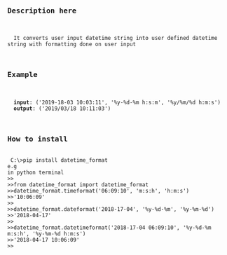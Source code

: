 <pre>
<h3>Description here</h3>
<code>
  It converts user input datetime string into user defined datetime string with formatting done on user input
</code>
</pre>

<pre>
<h3>Example</h3>
<code>
  <b>input</b>: ('2019-18-03 10:03:11', '%y-%d-%m h:s:m', '%y/%m/%d h:m:s')
  <b>output</b>: ('2019/03/18 10:11:03')
</code>
</pre>

<pre>
<h3>How to install</h3>
<code> C:\>pip install datetime_format
e.g
in python terminal
>>
>>from datetime_format import datetime_format
>>datetime_format.timeformat('06:09:10', 'm:s:h', 'h:m:s')
>>'10:06:09'
>>
>>datetime_format.dateformat('2018-17-04', '%y-%d-%m', '%y-%m-%d')
>>'2018-04-17'
>>
>>datetime_format.datetimeformat('2018-17-04 06:09:10', '%y-%d-%m m:s:h', '%y-%m-%d h:m:s')
>>'2018-04-17 10:06:09'
>>
</code>
</pre>
